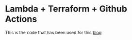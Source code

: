 # Lambda + Terraform + Github Actions
This is the code that has been used for this [blog](https://medium.com/@ywg/aws-lambda-terraform-github-actions-deployment-97e38fd14c2b)